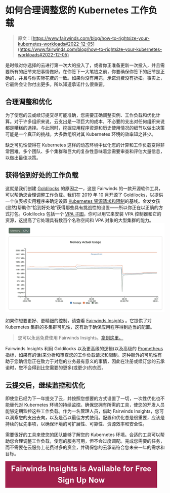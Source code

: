 # 如何合理调整您的 Kubernetes 工作负载

> 原文：[https://www.fairwinds.com/blog/how-to-rightsize-your-kubernetes-workloads#2022-12-05](https://www.fairwinds.com/blog/how-to-rightsize-your-kubernetes-workloads#2022-12-05)

 是时候对你选择的云进行第一次大的投入了，或者你正准备更新一次投入，并且需要所有的细节来把事情做好。在你签下一大笔钱之前，你要确保你签下的细节是正确的，并且与你实际花费的一致。如果你没有用完，承诺消费没有折扣。事实上，它最终会让你付出更多。所以知道承诺什么很重要。

## 合理调整和优化

为了使您的云或续订提交尽可能准确，您需要正确调整实例、工作负载和优化计算。对于许多组织来说，云支出是一项巨大的成本，不必要的支出对任何组织来说都是糟糕的选择。与此同时，挖掘应用程序资源和历史使用情况的细节以做出决策可能是一个真正的挑战。大多数组织对其 Kubernetes 环境的效率知之甚少。

缺乏可见性使得在 Kubernetes 这样的动态环境中优化您的计算和工作负载变得非常困难。多个团队、多个集群和巨大的复杂性意味着您需要审查和评估大量信息，以做出最佳决策。

## 获得恰到好处的工作负载

这就是我们创建 [Goldilocks](https://goldilocks.docs.fairwinds.com/) 的原因之一，这是 Fairwinds 的一款开源软件工具，可以帮助您合理调整工作负载。我们在 2019 年 10 月开源了 Goldilocks，以提供一个仪表板实用程序来确定设置 [Kubernetes 资源请求和限制](https://www.fairwinds.com/blog/goldilocks-kubernetes-resource-requests)的基线。金发女孩(显然)帮助你“恰到好处地”获得那些具有挑战性的设置——所以你正在以正确的方式打包。Goldilocks 包括一个 [VPA 子图](https://github.com/FairwindsOps/charts/tree/master/stable/vpa)，你可以用它来安装 VPA 控制器和它的资源，这提高了它处理具有数百个名称空间和 VPA 对象的大型集群的能力。![](img/5fd22110026bb2c17c04204f0f28f00f.png)

如果你想要更好、更精细的控制，请查看 [Fairwinds Insights](https://www.fairwinds.com/insights) 。它提供了对 Kubernetes 集群的多集群可见性，这有助于确保应用程序得到适当的配置。

> 您可以永远免费使用 Fairwinds Insights。[拿到这里。](/coming-soon)

Fairwinds Insights 利用 Goldilocks 以及更高级的逻辑(以及高级的 [Prometheus](https://prometheus.io/) 指标，如果有的话)来分析和审查您的工作负载请求和限制。这种额外的可见性有助于您确信您正在致力于对您的业务最有意义的事情，因此在注册或续订您的云承诺时，您不会得到比您需要的更多(或更少)的东西。


## 云提交后，继续监控和优化

即使您已经为下一年提交了云，并按照您想要的方式设置了一切，一次性优化也不能替代对 Kubernetes 环境的持续监控。确保您拥有所需的工具，使您的开发人员能够定期监控这些工作负载。作为一名管理人员，借助 Fairwinds Insights，您可以洞察您的支出去向，以及是否以最佳方式使用。配置和优化总是很重要，应该是持续的优先事项，以确保环境的可扩展性、可靠性、资源效率和安全性。

需要很好的工具来使您的团队能够了解您的 Kubernetes 环境。合适的工具可以帮助您合理调整工作负载，使您的服务可用，但不会过度调配。完成您需要的任务，而不需要在云服务上花费过多的资金，并确保您的云承诺符合您未来一年的需求和目标。

[![Fairwinds Insights is Available for Free Sign Up Now](img/90e93a941f22f2087c3a229a91ea6c10.png)](https://cta-redirect.hubspot.com/cta/redirect/2184645/d329e036-9905-4715-85b8-31a98b50623c)